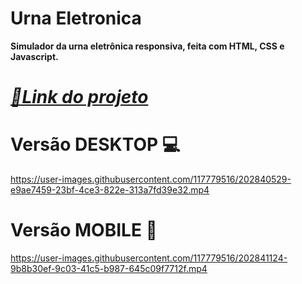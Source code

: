 # Urna Eletronica

**Simulador da urna eletrônica responsiva, feita com HTML, CSS e Javascript.**

# [_🔗Link do projeto_](https://dimitri8421.github.io/urna-eletronica2022/)
# Versão DESKTOP 💻
https://user-images.githubusercontent.com/117779516/202840529-e9ae7459-23bf-4ce3-822e-313a7fd39e32.mp4

# Versão MOBILE 📱

https://user-images.githubusercontent.com/117779516/202841124-9b8b30ef-9c03-41c5-b987-645c09f7712f.mp4


<!-- ![img](/screenshots/Screenshot-1.jpg)
![img](/screenshots/Screenshot-1.jpg) -->

